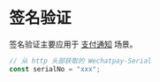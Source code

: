 # 签名验证

签名验证主要应用于 [支付通知](https://pay.weixin.qq.com/docs/merchant/apis/native-payment/payment-notice.html) 场景。

```ts
// 从 http 头部获取的 Wechatpay-Serial
const serialNo = "xxx";
```
